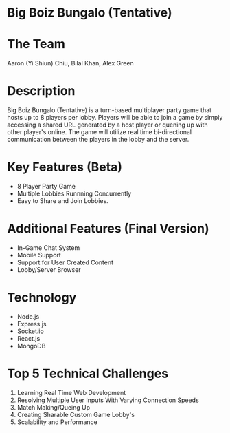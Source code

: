 # Big Boiz Bungalo (Tentative)
# The Team
Aaron (Yi Shiun) Chiu, Bilal Khan, Alex Green
# Description
Big Boiz Bungalo (Tentative) is a turn-based multiplayer party game that hosts up to 8 players per lobby. Players will be able to join a game by simply accessing a shared URL generated by a host player or quening up with other player's online. The game will utilize real time bi-directional communication between the players in the lobby and the server.
# Key Features (Beta)
- 8 Player Party Game
- Multiple Lobbies Runnning Concurrently
- Easy to Share and Join Lobbies.
# Additional Features (Final Version)
- In-Game Chat System
- Mobile Support
- Support for User Created Content
- Lobby/Server Browser
# Technology
- Node.js
- Express.js
- Socket.io
- React.js
- MongoDB
# Top 5 Technical Challenges
1. Learning Real Time Web Development
2. Resolving Multiple User Inputs With Varying Connection Speeds 
3. Match Making/Queing Up
4. Creating Sharable Custom Game Lobby's
5. Scalability and Performance
